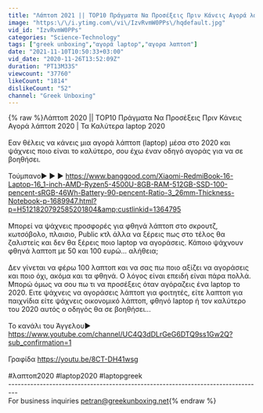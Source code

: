 ```yaml
---
title: "Λάπτοπ 2021 || TOP10 Πράγματα Να Προσέξεις Πριν Κάνεις Αγορά λάπτοπ 2021 | Τα Καλύτερα laptop 2021"
image: "https:\/\/i.ytimg.com\/vi\/IzvRvmW0PPs\/hqdefault.jpg"
vid_id: "IzvRvmW0PPs"
categories: "Science-Technology"
tags: ["greek unboxing","αγορά laptop","αγορα λαπτοπ"]
date: "2021-11-10T10:50:33+03:00"
vid_date: "2020-11-26T13:52:09Z"
duration: "PT13M33S"
viewcount: "37760"
likeCount: "1814"
dislikeCount: "52"
channel: "Greek Unboxing"
---
```

{% raw %}Λάπτοπ 2020 || TOP10 Πράγματα Να Προσέξεις Πριν Κάνεις Αγορά λάπτοπ 2020 | Τα Καλύτερα laptop 2020<br /><br />Εαν θέλεις να κάνεις μια αγορά λάπτοπ (laptop) μέσα στο 2020 και ψάχνεις ποιο είναι το καλύτερο, σου έχω έναν οδηγό αγοράς για να σε βοηθήσει.<br /><br />Τούμπανο▶ ▶ ▶  <a rel="nofollow" target="blank" href="https://www.banggood.com/Xiaomi-RedmiBook-16-Laptop-16_1-inch-AMD-Ryzen5-4500U-8GB-RAM-512GB-SSD-100-pencent-sRGB-46Wh-Battery-90-pencent-Ratio-3_26mm-Thickness-Notebook-p-1689947.html?p=H5121820792585201804&amp;custlinkid=1364795">https://www.banggood.com/Xiaomi-RedmiBook-16-Laptop-16_1-inch-AMD-Ryzen5-4500U-8GB-RAM-512GB-SSD-100-pencent-sRGB-46Wh-Battery-90-pencent-Ratio-3_26mm-Thickness-Notebook-p-1689947.html?p=H5121820792585201804&amp;custlinkid=1364795</a><br /><br />Μπορεί να ψάχνεις προσφορές για φθηνά λάπτοπ στο σκρουτζ, κωτσόβολο, πλαισιο, Public κτλ άλλα να ξέρεις πως στο τέλος θα ζαλιστείς και δεν θα ξέρεις ποιο laptop να αγοράσεις. Κάποιο ψάχνουν φθηνά λαπτοπ με 50 και 100 ευρώ... αλήθεια;<br /><br />Δεν γίνεται να φέρω 100 λαπτοπ και να σας πω ποιο αξίζει να αγοράσεις και ποιο όχι, ακόμα και τα φθηνά. Ο λόγος είναι επειδή είναι πάρα πολλά. Μπορώ όμως να σου πω τι να προσέξεις όταν αγόραζεις ένα laptop το 2020. Ειτε ψάχνεις να αγοράσεις λάπτοπ για φοιτητές, είτε λαπτοπ για παιχνίδια  είτε ψάχνεις οικονομικό λάπτοπ, φθηνό laptop ή τον καλύτερο του 2020 αυτός ο οδηγός θα σε βοηθήσει...<br /><br />Το κανάλι του Άγγελου▶ <a rel="nofollow" target="blank" href="https://www.youtube.com/channel/UC4Q3dDLrGeG6DTQ9ss1Gw2Q?sub_confirmation=1">https://www.youtube.com/channel/UC4Q3dDLrGeG6DTQ9ss1Gw2Q?sub_confirmation=1</a><br /><br />Γραφίδα <a rel="nofollow" target="blank" href="https://youtu.be/8CT-DH41wsg">https://youtu.be/8CT-DH41wsg</a><br /><br />#λαπτοπ2020 #laptop2020 #laptopgreek<br />---------------------------------------------------------------------------------<br />For business inquiries petran@greekunboxing.net{% endraw %}
